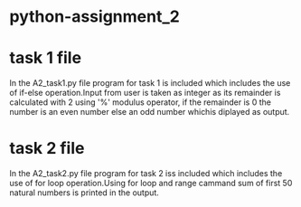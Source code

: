 # python-assignment_2
# task 1 file
In the A2_task1.py file program for task 1 is included which includes the  use of if-else operation.Input from user is taken as integer as its remainder is calculated with 2 using '%' modulus operator, if the remainder is 0 the number is an even number else an odd number whichis diplayed as output.
# task 2 file 
In the A2_task2.py file program for task 2 iss included which includes the use of for loop operation.Using for loop and range cammand sum of first 50 natural numbers is printed in the output.
